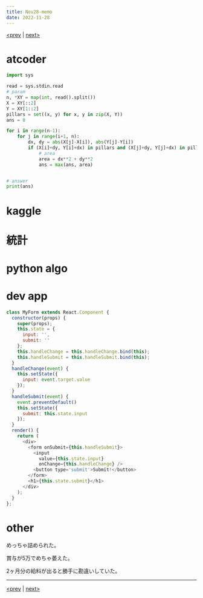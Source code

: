 ```yaml
---
title: Nov28-memo 
date: 2022-11-28 
---
```


[<prev](https://idekworks.github.io/TechnicalMemo/2022/11/27/Nov27.html) | [next>](https://idekworks.github.io/TechnicalMemo/2022/11/29/Nov29.html) 

# atcoder
```python
import sys

read = sys.stdin.read
# param
n, *XY = map(int, read().split())
X = XY[::2]
Y = XY[1::2]
pillars = set((x, y) for x, y in zip(X, Y))
ans = 0

for i in range(n-1):
    for j in range(i+1, n):
        dx, dy = abs(X[j]-X[i]), abs(Y[j]-Y[i])
        if (X[i]+dy, Y[i]+dx) in pillars and (X[j]+dy, Y[j]+dx) in pillars:
            # area
            area = dx**2 + dy**2
            ans = max(ans, area)


# answer
print(ans)
```

# kaggle

# 統計

# python algo

# dev app
```javascript
class MyForm extends React.Component {
  constructor(props) {
    super(props);
    this.state = {
      input: '',
      submit: ''
    };
    this.handleChange = this.handleChange.bind(this);
    this.handleSubmit = this.handleSubmit.bind(this);
  }
  handleChange(event) {
    this.setState({
      input: event.target.value
    });
  }
  handleSubmit(event) {
    event.preventDefault()
    this.setState({
      submit: this.state.input
    });
  }
  render() {
    return (
      <div>
        <form onSubmit={this.handleSubmit}>
          <input
            value={this.state.input}
            onChange={this.handleChange} />
          <button type='submit'>Submit!</button>
        </form>
        <h1>{this.state.submit}</h1>
      </div>
    );
  }
};
```

# other
めっちゃ詰められた。

賞与が5万でめちゃ萎えた。

2ヶ月分の給料が出ると勝手に勘違いしていた。
***

[<prev](https://idekworks.github.io/TechnicalMemo/2022/11/27/Nov27.html) | [next>](https://idekworks.github.io/TechnicalMemo/2022/11/29/Nov29.html)

